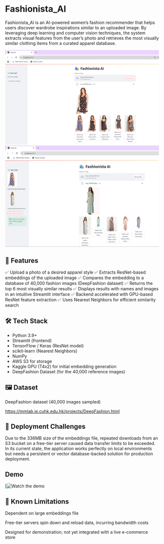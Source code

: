 # Fashionista_AI
Fashionista_AI is an AI-powered women’s fashion recommender that helps users discover wardrobe inspirations similar to an uploaded image. By leveraging deep learning and computer vision techniques, the system extracts visual features from the user’s photo and retrieves the most visually similar clothing items from a curated apparel database.

![Image Description](https://github.com/bhavinbhatt278/Fashionista-AI/blob/main/Image_1.png)
![Image Description](https://github.com/bhavinbhatt278/Fashionista-AI/blob/main/Img_2.png)


## 🚀 Features
✅ Upload a photo of a desired apparel style
✅ Extracts ResNet-based embeddings of the uploaded image
✅ Compares the embedding to a database of 40,000 fashion images (DeepFashion dataset)
✅ Returns the top 6 most visually similar results
✅ Displays results with names and images in an intuitive Streamlit interface
✅ Backend accelerated with GPU-based ResNet feature extraction
✅ Uses Nearest Neighbors for efficient similarity search

## 🛠️ Tech Stack
* Python 3.9+
* Streamlit (frontend)
* TensorFlow / Keras (ResNet model)
* scikit-learn (Nearest Neighbors)
* NumPy
* AWS S3 for storage
* Kaggle GPU (T4x2) for initial embedding generation
* DeepFashion Dataset (for the 40,000 reference images)

## 🖼️ Dataset
DeepFashion dataset (40,000 images sampled)

https://mmlab.ie.cuhk.edu.hk/projects/DeepFashion.html

## 🚧 Deployment Challenges
Due to the 336MB size of the embeddings file, repeated downloads from an S3 bucket on a free-tier server caused data transfer limits to be exceeded. In its current state, the application works perfectly on local environments but needs a persistent or vector database-backed solution for production deployment.

## Demo
[![Watch the demo](https://youtu.be/LW-XN56iA1I)


## 📌 Known Limitations
Dependent on large embeddings file

Free-tier servers spin down and reload data, incurring bandwidth costs

Designed for demonstration; not yet integrated with a live e-commerce store





